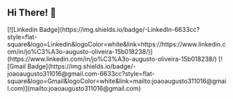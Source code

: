 <h2>Hi There! 👋</h2>
[![Linkedin Badge](https://img.shields.io/badge/-LinkedIn-6633cc?style=flat-square&logo=Linkedin&logoColor=white&link=https://https://www.linkedin.com/in/jo%C3%A3o-augusto-oliveira-15b018238/)](https://www.linkedin.com/in/jo%C3%A3o-augusto-oliveira-15b018238/)
[![Gmail Badge](https://img.shields.io/badge/-joaoaugusto311016@gmail.com-6633cc?style=flat-square&logo=Gmail&logoColor=white&link=mailto:joaoaugusto311016@gmail.com)](mailto:joaoaugusto311016@gmail.com)


